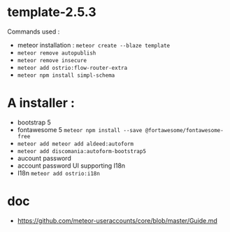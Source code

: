 # template-2.5.3

Commands used :
- meteor installation : `meteor create --blaze template`
- `meteor remove autopublish`
- `meteor remove insecure`
- `meteor add ostrio:flow-router-extra`
- `meteor npm install simpl-schema`

# A installer : 
- bootstrap 5
- fontawesome 5 `meteor npm install --save @fortawesome/fontawesome-free`
- `meteor add meteor add aldeed:autoform`
- `meteor add discomania:autoform-bootstrap5`
- aucount password
- account password UI supporting I18n
- I18n `meteor add ostrio:i18n`

# doc
- https://github.com/meteor-useraccounts/core/blob/master/Guide.md

